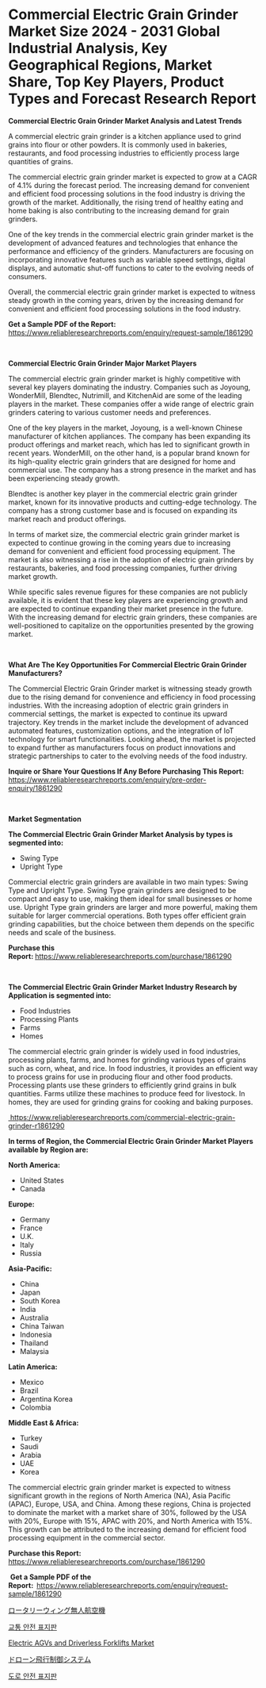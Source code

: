 <p><h1>Commercial Electric Grain Grinder Market Size 2024 - 2031 Global Industrial Analysis, Key Geographical Regions, Market Share, Top Key Players, Product Types and Forecast Research Report</h1></p><p><strong>Commercial Electric Grain Grinder Market Analysis and Latest Trends</strong></p>
<p><p>A commercial electric grain grinder is a kitchen appliance used to grind grains into flour or other powders. It is commonly used in bakeries, restaurants, and food processing industries to efficiently process large quantities of grains.</p><p>The commercial electric grain grinder market is expected to grow at a CAGR of 4.1% during the forecast period. The increasing demand for convenient and efficient food processing solutions in the food industry is driving the growth of the market. Additionally, the rising trend of healthy eating and home baking is also contributing to the increasing demand for grain grinders.</p><p>One of the key trends in the commercial electric grain grinder market is the development of advanced features and technologies that enhance the performance and efficiency of the grinders. Manufacturers are focusing on incorporating innovative features such as variable speed settings, digital displays, and automatic shut-off functions to cater to the evolving needs of consumers.</p><p>Overall, the commercial electric grain grinder market is expected to witness steady growth in the coming years, driven by the increasing demand for convenient and efficient food processing solutions in the food industry.</p></p>
<p><strong>Get a Sample PDF of the Report:&nbsp;</strong> <a href="https://www.reliableresearchreports.com/enquiry/request-sample/1861290">https://www.reliableresearchreports.com/enquiry/request-sample/1861290</a></p>
<p>&nbsp;</p>
<p><strong>Commercial Electric Grain Grinder Major Market Players</strong></p>
<p><p>The commercial electric grain grinder market is highly competitive with several key players dominating the industry. Companies such as Joyoung, WonderMill, Blendtec, Nutrimill, and KitchenAid are some of the leading players in the market. These companies offer a wide range of electric grain grinders catering to various customer needs and preferences.</p><p>One of the key players in the market, Joyoung, is a well-known Chinese manufacturer of kitchen appliances. The company has been expanding its product offerings and market reach, which has led to significant growth in recent years. WonderMill, on the other hand, is a popular brand known for its high-quality electric grain grinders that are designed for home and commercial use. The company has a strong presence in the market and has been experiencing steady growth.</p><p>Blendtec is another key player in the commercial electric grain grinder market, known for its innovative products and cutting-edge technology. The company has a strong customer base and is focused on expanding its market reach and product offerings. </p><p>In terms of market size, the commercial electric grain grinder market is expected to continue growing in the coming years due to increasing demand for convenient and efficient food processing equipment. The market is also witnessing a rise in the adoption of electric grain grinders by restaurants, bakeries, and food processing companies, further driving market growth.</p><p>While specific sales revenue figures for these companies are not publicly available, it is evident that these key players are experiencing growth and are expected to continue expanding their market presence in the future. With the increasing demand for electric grain grinders, these companies are well-positioned to capitalize on the opportunities presented by the growing market.</p></p>
<p>&nbsp;</p>
<p><strong>What Are The Key Opportunities For Commercial Electric Grain Grinder Manufacturers?</strong></p>
<p><p>The Commercial Electric Grain Grinder market is witnessing steady growth due to the rising demand for convenience and efficiency in food processing industries. With the increasing adoption of electric grain grinders in commercial settings, the market is expected to continue its upward trajectory. Key trends in the market include the development of advanced automated features, customization options, and the integration of IoT technology for smart functionalities. Looking ahead, the market is projected to expand further as manufacturers focus on product innovations and strategic partnerships to cater to the evolving needs of the food industry.</p></p>
<p><strong>Inquire or Share Your Questions If Any Before Purchasing This Report:</strong> <a href="https://www.reliableresearchreports.com/enquiry/pre-order-enquiry/1861290">https://www.reliableresearchreports.com/enquiry/pre-order-enquiry/1861290</a></p>
<p>&nbsp;</p>
<p><strong>Market Segmentation</strong></p>
<p><strong>The Commercial Electric Grain Grinder Market Analysis by types is segmented into:</strong></p>
<p><ul><li>Swing Type</li><li>Upright Type</li></ul></p>
<p><p>Commercial electric grain grinders are available in two main types: Swing Type and Upright Type. Swing Type grain grinders are designed to be compact and easy to use, making them ideal for small businesses or home use. Upright Type grain grinders are larger and more powerful, making them suitable for larger commercial operations. Both types offer efficient grain grinding capabilities, but the choice between them depends on the specific needs and scale of the business.</p></p>
<p><strong>Purchase this Report:&nbsp;</strong><a href="https://www.reliableresearchreports.com/purchase/1861290">https://www.reliableresearchreports.com/purchase/1861290</a></p>
<p>&nbsp;</p>
<p><strong>The Commercial Electric Grain Grinder Market Industry Research by Application is segmented into:</strong></p>
<p><ul><li>Food Industries</li><li>Processing Plants</li><li>Farms</li><li>Homes</li></ul></p>
<p><p>The commercial electric grain grinder is widely used in food industries, processing plants, farms, and homes for grinding various types of grains such as corn, wheat, and rice. In food industries, it provides an efficient way to process grains for use in producing flour and other food products. Processing plants use these grinders to efficiently grind grains in bulk quantities. Farms utilize these machines to produce feed for livestock. In homes, they are used for grinding grains for cooking and baking purposes.</p></p>
<p><a href="https://www.reliableresearchreports.com/commercial-electric-grain-grinder-r1861290">&nbsp;https://www.reliableresearchreports.com/commercial-electric-grain-grinder-r1861290</a></p>
<p><strong>In terms of Region, the Commercial Electric Grain Grinder Market Players available by Region are:</strong></p>
<p>
    <p> <strong> North America: </strong>
        <ul>
            <li>United States</li>
            <li>Canada</li>
        </ul>
        </p> 
    <p> <strong> Europe: </strong>
        <ul>
            <li>Germany</li>
            <li>France</li>
            <li>U.K.</li>
            <li>Italy</li>
            <li>Russia</li>
        </ul>
        </p> 
    <p> <strong> Asia-Pacific: </strong>
        <ul>
            <li>China</li>
            <li>Japan</li>
            <li>South Korea</li>
            <li>India</li>
            <li>Australia</li>
            <li>China Taiwan</li>
            <li>Indonesia</li>
            <li>Thailand</li>
            <li>Malaysia</li>
        </ul>
        </p> 
    <p> <strong> Latin America: </strong>
        <ul>
            <li>Mexico</li>
            <li>Brazil</li>
            <li>Argentina Korea</li>
            <li>Colombia</li>
        </ul>
        </p> 
    <p> <strong> Middle East & Africa: </strong>
        <ul>
            <li>Turkey</li>
            <li>Saudi</li>
            <li>Arabia</li>
            <li>UAE</li>
            <li>Korea</li>
        </ul>
    </p>
    </p>
<p><p>The commercial electric grain grinder market is expected to witness significant growth in the regions of North America (NA), Asia Pacific (APAC), Europe, USA, and China. Among these regions, China is projected to dominate the market with a market share of 30%, followed by the USA with 20%, Europe with 15%, APAC with 20%, and North America with 15%. This growth can be attributed to the increasing demand for efficient food processing equipment in the commercial sector.</p></p>
<p><strong>Purchase this Report: </strong><a href="https://www.reliableresearchreports.com/purchase/1861290">https://www.reliableresearchreports.com/purchase/1861290</a></p>
<p>&nbsp;<strong>Get a Sample PDF of the Report:&nbsp;&nbsp;</strong><a href="https://www.reliableresearchreports.com/enquiry/request-sample/1861290">https://www.reliableresearchreports.com/enquiry/request-sample/1861290</a></p>
<p><strong></strong></p>
<p><p><a href="https://github.com/cbigkbh02719/Market-Research-Report-List-1/blob/main/214348243120.md">ロータリーウィング無人航空機</a></p><p><a href="https://github.com/Penelolack456456/Market-Research-Report-List-1/blob/main/281320139730.md">교통 안전 표지판</a></p><p><a href="https://github.com/angelajermaine/Market-Research-Report-List-3/blob/main/electric-agvs-and-driverless-forklifts-market.md">Electric AGVs and Driverless Forklifts Market</a></p><p><a href="https://github.com/ReganWisoky2023/Market-Research-Report-List-1/blob/main/437820243121.md">ドローン飛行制御システム</a></p><p><a href="https://github.com/vsr06p4p49/Market-Research-Report-List-1/blob/main/533351739729.md">도로 안전 표지판</a></p></p>